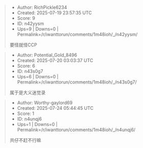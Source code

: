 > - Author: RichPickle6234
> - Created: 2025-07-19 23:57:35 UTC
> - Score: 9
> - ID: n42yysm
> - Ups=9 | Downs=0 | Permalink=/r/iwanttorun/comments/1m48ioh/_/n42yysm/
>
> 要怪就怪CCP

> - Author: Potential_Gold_8496
> - Created: 2025-07-20 03:03:37 UTC
> - Score: 6
> - ID: n43s0g7
> - Ups=6 | Downs=0 | Permalink=/r/iwanttorun/comments/1m48ioh/_/n43s0g7/
>
> 属于是大义迷觉录

> - Author: Worthy-gaylord69
> - Created: 2025-07-24 05:44:45 UTC
> - Score: 1
> - ID: n4unqj6
> - Ups=1 | Downs=0 | Permalink=/r/iwanttorun/comments/1m48ioh/_/n4unqj6/
>
> 共仔不赶不行嘛
